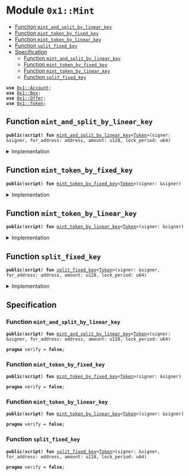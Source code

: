 
<a name="0x1_Mint"></a>

# Module `0x1::Mint`



-  [Function `mint_and_split_by_linear_key`](#0x1_Mint_mint_and_split_by_linear_key)
-  [Function `mint_token_by_fixed_key`](#0x1_Mint_mint_token_by_fixed_key)
-  [Function `mint_token_by_linear_key`](#0x1_Mint_mint_token_by_linear_key)
-  [Function `split_fixed_key`](#0x1_Mint_split_fixed_key)
-  [Specification](#@Specification_0)
    -  [Function `mint_and_split_by_linear_key`](#@Specification_0_mint_and_split_by_linear_key)
    -  [Function `mint_token_by_fixed_key`](#@Specification_0_mint_token_by_fixed_key)
    -  [Function `mint_token_by_linear_key`](#@Specification_0_mint_token_by_linear_key)
    -  [Function `split_fixed_key`](#@Specification_0_split_fixed_key)


<pre><code><b>use</b> <a href="Account.md#0x1_Account">0x1::Account</a>;
<b>use</b> <a href="Box.md#0x1_Box">0x1::Box</a>;
<b>use</b> <a href="Offer.md#0x1_Offer">0x1::Offer</a>;
<b>use</b> <a href="Token.md#0x1_Token">0x1::Token</a>;
</code></pre>



<a name="0x1_Mint_mint_and_split_by_linear_key"></a>

## Function `mint_and_split_by_linear_key`



<pre><code><b>public</b>(<b>script</b>) <b>fun</b> <a href="Mint.md#0x1_Mint_mint_and_split_by_linear_key">mint_and_split_by_linear_key</a>&lt;<a href="Token.md#0x1_Token">Token</a>&gt;(signer: &signer, for_address: address, amount: u128, lock_period: u64)
</code></pre>



<details>
<summary>Implementation</summary>


<pre><code><b>public</b>(<b>script</b>) <b>fun</b> <a href="Mint.md#0x1_Mint_mint_and_split_by_linear_key">mint_and_split_by_linear_key</a>&lt;<a href="Token.md#0x1_Token">Token</a>: store&gt;(
    signer: &signer,
    for_address: address,
    amount: u128,
    lock_period: u64,
) {
    // 1. take key: LinearTimeMintKey&lt;<a href="Token.md#0x1_Token">Token</a>&gt;
    <b>let</b> mint_key = <a href="Box.md#0x1_Box_take">Box::take</a>&lt;<a href="Token.md#0x1_Token_LinearTimeMintKey">Token::LinearTimeMintKey</a>&lt;<a href="Token.md#0x1_Token">Token</a>&gt;&gt;(signer);

    // 2. mint token
    <b>let</b> (tokens, new_mint_key) = <a href="Token.md#0x1_Token_split_linear_key">Token::split_linear_key</a>&lt;<a href="Token.md#0x1_Token">Token</a>&gt;(&<b>mut</b> mint_key, amount);

    // 3. deposit
    <a href="Account.md#0x1_Account_deposit_to_self">Account::deposit_to_self</a>(signer, tokens);

    // 4. put or destroy key
    <b>if</b> (<a href="Token.md#0x1_Token_is_empty_key">Token::is_empty_key</a>(&mint_key)) {
        <a href="Token.md#0x1_Token_destroy_empty_key">Token::destroy_empty_key</a>(mint_key);
    } <b>else</b> {
        <a href="Box.md#0x1_Box_put">Box::put</a>(signer, mint_key);
    };

    // 5. offer
    <a href="Offer.md#0x1_Offer_create">Offer::create</a>&lt;<a href="Token.md#0x1_Token_LinearTimeMintKey">Token::LinearTimeMintKey</a>&lt;<a href="Token.md#0x1_Token">Token</a>&gt;&gt;(signer, new_mint_key, for_address, lock_period);
}
</code></pre>



</details>

<a name="0x1_Mint_mint_token_by_fixed_key"></a>

## Function `mint_token_by_fixed_key`



<pre><code><b>public</b>(<b>script</b>) <b>fun</b> <a href="Mint.md#0x1_Mint_mint_token_by_fixed_key">mint_token_by_fixed_key</a>&lt;<a href="Token.md#0x1_Token">Token</a>&gt;(signer: &signer)
</code></pre>



<details>
<summary>Implementation</summary>


<pre><code><b>public</b>(<b>script</b>) <b>fun</b> <a href="Mint.md#0x1_Mint_mint_token_by_fixed_key">mint_token_by_fixed_key</a>&lt;<a href="Token.md#0x1_Token">Token</a>: store&gt;(
    signer: &signer,
) {
    // 1. take key: FixedTimeMintKey&lt;<a href="Token.md#0x1_Token">Token</a>&gt;
    <b>let</b> mint_key = <a href="Box.md#0x1_Box_take">Box::take</a>&lt;<a href="Token.md#0x1_Token_FixedTimeMintKey">Token::FixedTimeMintKey</a>&lt;<a href="Token.md#0x1_Token">Token</a>&gt;&gt;(signer);

    // 2. mint token
    <b>let</b> tokens = <a href="Token.md#0x1_Token_mint_with_fixed_key">Token::mint_with_fixed_key</a>&lt;<a href="Token.md#0x1_Token">Token</a>&gt;(mint_key);

    // 3. deposit
    <a href="Account.md#0x1_Account_deposit_to_self">Account::deposit_to_self</a>(signer, tokens);
}
</code></pre>



</details>

<a name="0x1_Mint_mint_token_by_linear_key"></a>

## Function `mint_token_by_linear_key`



<pre><code><b>public</b>(<b>script</b>) <b>fun</b> <a href="Mint.md#0x1_Mint_mint_token_by_linear_key">mint_token_by_linear_key</a>&lt;<a href="Token.md#0x1_Token">Token</a>&gt;(signer: &signer)
</code></pre>



<details>
<summary>Implementation</summary>


<pre><code><b>public</b>(<b>script</b>) <b>fun</b> <a href="Mint.md#0x1_Mint_mint_token_by_linear_key">mint_token_by_linear_key</a>&lt;<a href="Token.md#0x1_Token">Token</a>: store&gt;(
    signer: &signer,
) {
    // 1. take key: LinearTimeMintKey&lt;<a href="Token.md#0x1_Token">Token</a>&gt;
    <b>let</b> mint_key = <a href="Box.md#0x1_Box_take">Box::take</a>&lt;<a href="Token.md#0x1_Token_LinearTimeMintKey">Token::LinearTimeMintKey</a>&lt;<a href="Token.md#0x1_Token">Token</a>&gt;&gt;(signer);

    // 2. mint token
    <b>let</b> tokens = <a href="Token.md#0x1_Token_mint_with_linear_key">Token::mint_with_linear_key</a>&lt;<a href="Token.md#0x1_Token">Token</a>&gt;(&<b>mut</b> mint_key);

    // 3. deposit
    <a href="Account.md#0x1_Account_deposit_to_self">Account::deposit_to_self</a>(signer, tokens);

    // 4. put or destroy key
    <b>if</b> (<a href="Token.md#0x1_Token_is_empty_key">Token::is_empty_key</a>(&mint_key)) {
        <a href="Token.md#0x1_Token_destroy_empty_key">Token::destroy_empty_key</a>(mint_key);
    } <b>else</b> {
        <a href="Box.md#0x1_Box_put">Box::put</a>(signer, mint_key);
    }
}
</code></pre>



</details>

<a name="0x1_Mint_split_fixed_key"></a>

## Function `split_fixed_key`



<pre><code><b>public</b>(<b>script</b>) <b>fun</b> <a href="Mint.md#0x1_Mint_split_fixed_key">split_fixed_key</a>&lt;<a href="Token.md#0x1_Token">Token</a>&gt;(signer: &signer, for_address: address, amount: u128, lock_period: u64)
</code></pre>



<details>
<summary>Implementation</summary>


<pre><code><b>public</b>(<b>script</b>) <b>fun</b> <a href="Mint.md#0x1_Mint_split_fixed_key">split_fixed_key</a>&lt;<a href="Token.md#0x1_Token">Token</a>: store&gt;(
    signer: &signer,
    for_address: address,
    amount: u128,
    lock_period: u64,
) {
    // 1. take key: FixedTimeMintKey&lt;<a href="Token.md#0x1_Token">Token</a>&gt;
    <b>let</b> mint_key = <a href="Box.md#0x1_Box_take">Box::take</a>&lt;<a href="Token.md#0x1_Token_FixedTimeMintKey">Token::FixedTimeMintKey</a>&lt;<a href="Token.md#0x1_Token">Token</a>&gt;&gt;(signer);

    // 2.
    <b>let</b> new_mint_key = <a href="Token.md#0x1_Token_split_fixed_key">Token::split_fixed_key</a>&lt;<a href="Token.md#0x1_Token">Token</a>&gt;(&<b>mut</b> mint_key, amount);

    // 3. put key
    <a href="Box.md#0x1_Box_put">Box::put</a>(signer, mint_key);

    // 4. offer
    <a href="Offer.md#0x1_Offer_create">Offer::create</a>&lt;<a href="Token.md#0x1_Token_FixedTimeMintKey">Token::FixedTimeMintKey</a>&lt;<a href="Token.md#0x1_Token">Token</a>&gt;&gt;(signer, new_mint_key, for_address, lock_period);
}
</code></pre>



</details>

<a name="@Specification_0"></a>

## Specification


<a name="@Specification_0_mint_and_split_by_linear_key"></a>

### Function `mint_and_split_by_linear_key`


<pre><code><b>public</b>(<b>script</b>) <b>fun</b> <a href="Mint.md#0x1_Mint_mint_and_split_by_linear_key">mint_and_split_by_linear_key</a>&lt;<a href="Token.md#0x1_Token">Token</a>&gt;(signer: &signer, for_address: address, amount: u128, lock_period: u64)
</code></pre>




<pre><code><b>pragma</b> verify = <b>false</b>;
</code></pre>



<a name="@Specification_0_mint_token_by_fixed_key"></a>

### Function `mint_token_by_fixed_key`


<pre><code><b>public</b>(<b>script</b>) <b>fun</b> <a href="Mint.md#0x1_Mint_mint_token_by_fixed_key">mint_token_by_fixed_key</a>&lt;<a href="Token.md#0x1_Token">Token</a>&gt;(signer: &signer)
</code></pre>




<pre><code><b>pragma</b> verify = <b>false</b>;
</code></pre>



<a name="@Specification_0_mint_token_by_linear_key"></a>

### Function `mint_token_by_linear_key`


<pre><code><b>public</b>(<b>script</b>) <b>fun</b> <a href="Mint.md#0x1_Mint_mint_token_by_linear_key">mint_token_by_linear_key</a>&lt;<a href="Token.md#0x1_Token">Token</a>&gt;(signer: &signer)
</code></pre>




<pre><code><b>pragma</b> verify = <b>false</b>;
</code></pre>



<a name="@Specification_0_split_fixed_key"></a>

### Function `split_fixed_key`


<pre><code><b>public</b>(<b>script</b>) <b>fun</b> <a href="Mint.md#0x1_Mint_split_fixed_key">split_fixed_key</a>&lt;<a href="Token.md#0x1_Token">Token</a>&gt;(signer: &signer, for_address: address, amount: u128, lock_period: u64)
</code></pre>




<pre><code><b>pragma</b> verify = <b>false</b>;
</code></pre>
